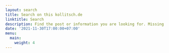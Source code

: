 ```yaml
---
layout: search
title: Search on this kollitsch.de
linktitle: Search
description: Find the post or information you are looking for. Missing something? Feel free to contact me!
date: '2021-11-30T17:00:00+07:00'
menu:
  main:
    weight: 4
---
```

